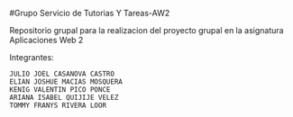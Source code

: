 #Grupo Servicio de Tutorias Y Tareas-AW2

Repositorio grupal para la realizacion del proyecto grupal en la asignatura Aplicaciones Web 2

Integrantes:

  	JULIO JOEL CASANOVA CASTRO
    ELIAN JOSHUE MACIAS MOSQUERA
    KENIG VALENTIN PICO PONCE
    ARIANA ISABEL QUIJIJE VELEZ
    TOMMY FRANYS RIVERA LOOR
